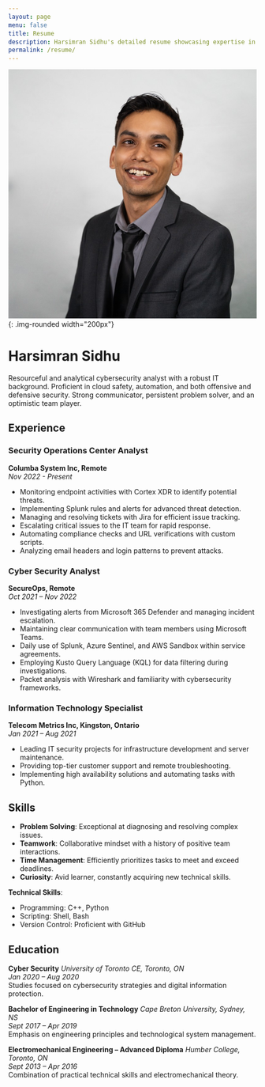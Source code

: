 ```yaml
---
layout: page
menu: false
title: Resume
description: Harsimran Sidhu's detailed resume showcasing expertise in cybersecurity, IT infrastructure, and development.
permalink: /resume/
---
```


![Harsimran Sidhu](/assets/img/uploads/pro.png){: .img-rounded width="200px"}
# Harsimran Sidhu

Resourceful and analytical cybersecurity analyst with a robust IT background. Proficient in cloud safety, automation, and both offensive and defensive security. Strong communicator, persistent problem solver, and an optimistic team player.

## Experience

### Security Operations Center Analyst
**Columba System Inc, Remote**  
_Nov 2022 - Present_

- Monitoring endpoint activities with Cortex XDR to identify potential threats.
- Implementing Splunk rules and alerts for advanced threat detection.
- Managing and resolving tickets with Jira for efficient issue tracking.
- Escalating critical issues to the IT team for rapid response.
- Automating compliance checks and URL verifications with custom scripts.
- Analyzing email headers and login patterns to prevent attacks.

### Cyber Security Analyst
**SecureOps, Remote**  
_Oct 2021 – Nov 2022_

- Investigating alerts from Microsoft 365 Defender and managing incident escalation.
- Maintaining clear communication with team members using Microsoft Teams.
- Daily use of Splunk, Azure Sentinel, and AWS Sandbox within service agreements.
- Employing Kusto Query Language (KQL) for data filtering during investigations.
- Packet analysis with Wireshark and familiarity with cybersecurity frameworks.

### Information Technology Specialist
**Telecom Metrics Inc, Kingston, Ontario**  
_Jan 2021 – Aug 2021_

- Leading IT security projects for infrastructure development and server maintenance.
- Providing top-tier customer support and remote troubleshooting.
- Implementing high availability solutions and automating tasks with Python.

## Skills

- **Problem Solving**: Exceptional at diagnosing and resolving complex issues.
- **Teamwork**: Collaborative mindset with a history of positive team interactions.
- **Time Management**: Efficiently prioritizes tasks to meet and exceed deadlines.
- **Curiosity**: Avid learner, constantly acquiring new technical skills.

**Technical Skills**:
- Programming: C++, Python
- Scripting: Shell, Bash
- Version Control: Proficient with GitHub

## Education

**Cyber Security**
*University of Toronto CE, Toronto, ON*  
_Jan 2020 – Aug 2020_  
Studies focused on cybersecurity strategies and digital information protection.

**Bachelor of Engineering in Technology**
*Cape Breton University, Sydney, NS*  
_Sept 2017 – Apr 2019_  
Emphasis on engineering principles and technological system management.

**Electromechanical Engineering – Advanced Diploma**
*Humber College, Toronto, ON*  
_Sept 2013 – Apr 2016_  
Combination of practical technical skills and electromechanical theory.

